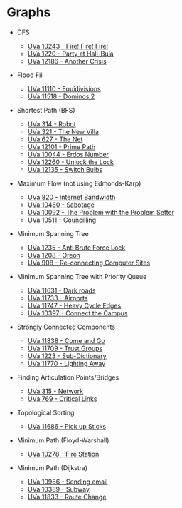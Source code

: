 # Graphs

* DFS
  * [UVa 10243 - Fire! Fire! Fire!](http://uva.onlinejudge.org/index.php?option=onlinejudge&Itemid=99999999&page=show_problem&category=&problem=1184)
  * [UVa 1220 - Party at Hali-Bula](http://uva.onlinejudge.org/index.php?option=com_onlinejudge&Itemid=8&page=show_problem&category=24&problem=3661)
  * [UVa 12186 - Another Crisis](http://uva.onlinejudge.org/index.php?option=com_onlinejudge&Itemid=8&page=show_problem&category=24&problem=3338)

* Flood Fill
  * [UVa 11110 - Equidivisions](http://uva.onlinejudge.org/index.php?option=com_onlinejudge&Itemid=8&page=show_problem&category=24&problem=2051)
  * [UVa 11518 - Dominos 2](http://uva.onlinejudge.org/index.php?option=com_onlinejudge&Itemid=8&page=show_problem&category=24&problem=2513)
  
* Shortest Path (BFS)
  * [UVa 314 - Robot](http://uva.onlinejudge.org/index.php?option=com_onlinejudge&Itemid=8&page=show_problem&category=24&problem=250)
  * [UVa 321 - The New Villa](http://uva.onlinejudge.org/index.php?option=com_onlinejudge&Itemid=8&page=show_problem&category=24&problem=257)
  * [UVa 627 - The Net](http://uva.onlinejudge.org/index.php?option=onlinejudge&page=show_problem&problem=568)
  * [UVa 12101 - Prime Path](http://uva.onlinejudge.org/index.php?option=com_onlinejudge&Itemid=8&page=show_problem&category=243&problem=3253)
  * [UVa 10044 - Erdos Number](http://uva.onlinejudge.org/index.php?option=com_onlinejudge&Itemid=8&page=show_problem&category=24&problem=985)
  * [UVa 12260 - Unlock the Lock](http://uva.onlinejudge.org/index.php?option=com_onlinejudge&Itemid=8&page=show_problem&category=24&problem=3312)
  * [UVa 12135 - Switch Bulbs](http://uva.onlinejudge.org/index.php?option=com_onlinejudge&Itemid=8&page=show_problem&category=24&problem=3287)
  
* Maximum Flow (not using Edmonds-Karp)
  * [UVa 820 - Internet Bandwidth](http://uva.onlinejudge.org/index.php?option=com_onlinejudge&Itemid=8&page=show_problem&problem=761)
  * [UVa 10480 - Sabotage](http://uva.onlinejudge.org/index.php?option=onlinejudge&page=show_problem&problem=1421)
  * [UVa 10092 - The Problem with the Problem Setter](http://uva.onlinejudge.org/index.php?option=com_onlinejudge&Itemid=8&page=show_problem&category=24&problem=1033)
  * [UVa 10511 - Councilling](http://uva.onlinejudge.org/index.php?option=com_onlinejudge&Itemid=8&page=show_problem&category=24&problem=1452)
  
* Minimum Spanning Tree
  * [UVa 1235 - Anti Brute Force Lock](http://uva.onlinejudge.org/index.php?option=com_onlinejudge&Itemid=8&category=247&page=show_problem&problem=3676)
  * [UVa 1208 - Oreon](http://uva.onlinejudge.org/index.php?option=com_onlinejudge&Itemid=8&page=show_problem&category=24&problem=3649)
  * [UVa 908 - Re-connecting Computer Sites](http://uva.onlinejudge.org/index.php?option=com_onlinejudge&Itemid=8&category=24&page=show_problem&problem=849)

* Minimum Spanning Tree with Priority Queue
  * [UVa 11631 - Dark roads](http://uva.onlinejudge.org/index.php?option=com_onlinejudge&Itemid=8&page=show_problem&category=24&problem=2678)
  * [UVa 11733 - Airports](http://uva.onlinejudge.org/index.php?option=com_onlinejudge&Itemid=8&page=show_problem&category=24&problem=2833)
  * [UVa 11747 - Heavy Cycle Edges](http://uva.onlinejudge.org/index.php?option=com_onlinejudge&Itemid=8&page=show_problem&category=24&problem=2847)
  * [UVa 10397 - Connect the Campus](http://uva.onlinejudge.org/index.php?option=com_onlinejudge&Itemid=8&page=show_problem&category=24&problem=1338) 
  
* Strongly Connected Components
  * [UVa 11838 - Come and Go](http://uva.onlinejudge.org/index.php?option=com_onlinejudge&Itemid=8&page=show_problem&category=24&problem=2938)
  * [UVa 11709 - Trust Groups](http://uva.onlinejudge.org/index.php?option=com_onlinejudge&Itemid=8&page=show_problem&category=24&problem=2756)
  * [UVa 1223 - Sub-Dictionary](http://uva.onlinejudge.org/index.php?option=com_onlinejudge&Itemid=8&page=show_problem&category=24&problem=3670)
  * [UVa 11770 - Lighting Away](http://uva.onlinejudge.org/index.php?option=com_onlinejudge&Itemid=8&page=show_problem&category=24&problem=2870)
  
* Finding Articulation Points/Bridges
  * [UVa 315 - Network](http://uva.onlinejudge.org/index.php?option=com_onlinejudge&Itemid=8&page=show_problem&category=24&problem=251)
  * [UVa 769 - Critical Links](http://uva.onlinejudge.org/index.php?option=com_onlinejudge&Itemid=8&page=show_problem&category=24&problem=737)
  
* Topological Sorting
  * [UVa 11686 - Pick up Sticks](http://uva.onlinejudge.org/index.php?option=com_onlinejudge&Itemid=8&page=show_problem&category=24&problem=2733)
  
* Minimum Path (Floyd-Warshall)
  * [UVa 10278 - Fire Station](http://uva.onlinejudge.org/index.php?option=com_onlinejudge&Itemid=8&page=show_problem&category=24&problem=1219)
  
* Minimum Path (Dijkstra)
  * [UVa 10986 - Sending email](http://uva.onlinejudge.org/index.php?option=com_onlinejudge&Itemid=8&page=show_problem&category=24&problem=1927)
  * [UVa 10389 - Subway](http://uva.onlinejudge.org/index.php?option=com_onlinejudge&Itemid=8&page=show_problem&category=24&problem=1330)
  * [UVa 11833 - Route Change](http://uva.onlinejudge.org/index.php?option=com_onlinejudge&Itemid=8&page=show_problem&category=24&problem=2933)